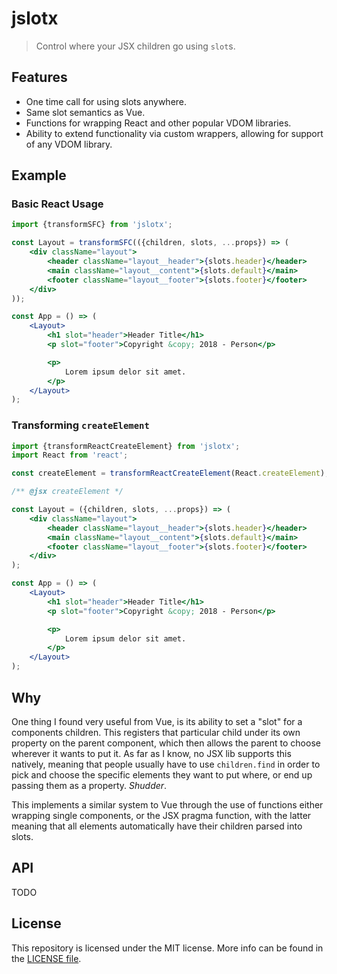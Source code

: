 # jslotx
> Control where your JSX children go using `slot`s.

## Features
 - One time call for using slots anywhere.
 - Same slot semantics as Vue.
 - Functions for wrapping React and other popular VDOM libraries.
 - Ability to extend functionality via custom wrappers, allowing for support of any VDOM library.

## Example
### Basic React Usage
```jsx
import {transformSFC} from 'jslotx';

const Layout = transformSFC(({children, slots, ...props}) => (
    <div className="layout">
        <header className="layout__header">{slots.header}</header>
        <main className="layout__content">{slots.default}</main>
        <footer className="layout__footer">{slots.footer}</footer>
    </div>
));

const App = () => (
    <Layout>
        <h1 slot="header">Header Title</h1>
        <p slot="footer">Copyright &copy; 2018 - Person</p>

        <p>
            Lorem ipsum delor sit amet.
        </p>
    </Layout>
);
```

### Transforming `createElement`
```jsx
import {transformReactCreateElement} from 'jslotx';
import React from 'react';

const createElement = transformReactCreateElement(React.createElement);

/** @jsx createElement */

const Layout = ({children, slots, ...props}) => (
    <div className="layout">
        <header className="layout__header">{slots.header}</header>
        <main className="layout__content">{slots.default}</main>
        <footer className="layout__footer">{slots.footer}</footer>
    </div>
);

const App = () => (
    <Layout>
        <h1 slot="header">Header Title</h1>
        <p slot="footer">Copyright &copy; 2018 - Person</p>

        <p>
            Lorem ipsum delor sit amet.
        </p>
    </Layout>
);
```

## Why
One thing I found very useful from Vue, is its ability to set a "slot" for a components children. This registers that particular child under its own property on the parent component, which then allows the parent to choose wherever it wants to put it. As far as I know, no JSX lib supports this natively, meaning that people usually have to use `children.find` in order to pick and choose the specific elements they want to put where, or end up passing them as a property. *Shudder*.

This implements a similar system to Vue through the use of functions either wrapping single components, or the JSX pragma function, with the latter meaning that all elements automatically have their children parsed into slots.

## API
TODO

## License
This repository is licensed under the MIT license. More info can be found in the [LICENSE file](LICENSE). 